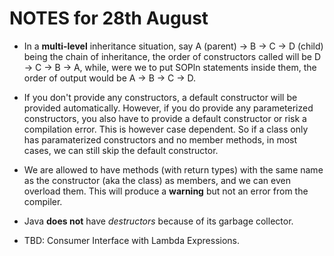# NOTES for 28th August

* In a __multi-level__ inheritance situation, say A (parent) -> B -> C -> D (child) being the chain of inheritance, the order of constructors called will be D -> C -> B -> A, while, were we to put SOPln statements inside them, the order of output would be A -> B -> C -> D.

* If you don't provide any constructors, a default constructor will be provided automatically. However, if you do provide any parameterized constructors, you also have to provide a default constructor or risk a compilation error. This is however case dependent. So if a class only has paramaterized constructors and no member methods, in most cases, we can still skip the default constructor.

* We are allowed to have methods (with return types) with the same name as the constructor (aka the class) as members, and we can even overload them. This will produce a __warning__ but not an error from the compiler.

* Java __does not__ have _destructors_ because of its garbage collector.

* TBD: Consumer Interface with Lambda Expressions.